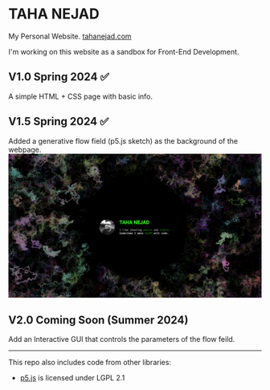 # TAHA NEJAD

My Personal Website. [tahanejad.com](https://www.tahanejad.com)

I'm working on this website as a sandbox for Front-End Development.

## V1.0 Spring 2024 :white_check_mark:

A simple HTML + CSS page with basic info.

## V1.5 Spring 2024 :white_check_mark:

Added a generative flow field (p5.js sketch) as the background of the webpage.
![](tahanejad-com-v1.5.png)

## V2.0 Coming Soon (Summer 2024)

Add an Interactive GUI that controls the parameters of the flow feild. 


---
This repo also includes code from other libraries:
- [p5.js](https://github.com/processing/p5.js) is licensed under LGPL 2.1
